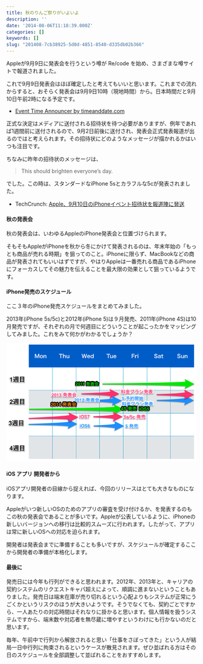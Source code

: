 ```yaml
---
title: 秋のりんご祭りがいよいよ
description: ''
date: '2014-08-06T11:18:39.000Z'
categories: []
keywords: []
slug: "201408-7cb38925-5d0d-4851-8540-d335db02b366"
---
```

Appleが9月9日に発表会を行うという噂が Re/code を始め、さまざまな噂サイトで報道されました。

これで9月9日発表会はほぼ確定したと考えてもいいと思います。これまでの流れからすると、おそらく発表会は9月9日10時（現地時間）から。日本時間だと9月10日午前2時になる予定です。

*   [Event Time Announcer by timeanddate.com](http://www.timeanddate.com/worldclock/fixedtime.html?msg=Apple+Media+Event+September&iso=20140909T10&p1=1239)

正式な決定はメディアに送付される招待状を待つ必要がありますが、例年であれば1週間前に送付されるので、9月2日前後に送付され、発表会正式発表報道が出るのではと考えられます。その招待状にどのようなメッセージが描かれるかはいつも注目です。

ちなみに昨年の招待状のメッセージは、

> This should brighten everyone’s day.

でした。この時は、スタンダードなiPhone 5sとカラフルな5cが発表されました。

*   TechCrunch: [Apple、9月10日のiPhoneイベント招待状を報道陣に発送](http://jp.techcrunch.com/2013/09/04/20130903apples-september-10-iphone-event-now-official-as-invites-sent-to-press/)

#### 秋の発表会

秋の発表会は、いわゆるAppleのiPhone発表会と位置づけられます。

そもそもAppleがiPhoneを秋から冬にかけて発表されるのは、年末年始の「もっとも商品が売れる時期」を狙ってのこと。iPhoneに限らず、MacBookなどの商品が発表されてもいいはずですが、やはりAppleは一番売れる商品であるiPhoneにフォーカスしてその魅力を伝えることを最大限の効果として狙っているようです。

#### iPhone発売のスケジュール

ここ３年のiPhone発売スケジュールをまとめてみました。

2013年(iPhone 5s/5c)と2012年(iPhone 5)は９月発売、2011年(iPhone 4S)は10月発売ですが、それぞれの月で何週目にどういうことが起こったかをマッピングしてみました。これをみて何かがわかるでしょうか？

![](0__OouLiHiFgZaxAlZK.png)

#### iOS アプリ 開発者から

iOSアプリ開発者の目線から捉えれば、今回のリリースはとても大きなものになります。

Appleがいつ新しいOSのためのアプリの審査を受け付けるか、を発表するのもこの秋の発表会であることが多いです。Appleが公表しているように、iPhoneの新しいバージョンへの移行は比較的スムーズに行われます。したがって、アプリは常に新しいOSへの対応を迫られます。

開発者は発表会までに準備することも多いですが、スケジュールが確定するここから開発者の準備が本格化します。

#### 最後に

発売日には今年も行列ができると思われます。2012年、2013年と、キャリアの契約システムのリクエストキャパ超えによって、順調に進まないということもありました。発売日は端末在庫が売り切れるという心配よりもシステムが正常にうごくかというリスクのほうが大きいようです。そうでなくても、契約ごとですから、一人あたりの対応時間はそれなりに掛かると思います。個人情報を扱うシステムですから、端末数や対応者を無尽蔵に増やすというわけにも行かないのだと思います。

毎年、午前中で行列から解放されると思い「仕事をさぼってきた」という人が結局一日中行列に拘束されるというケースが散見されます。ぜひ並ばれる方はその日のスケジュールを全部調整して並ばれることをおすすめします。